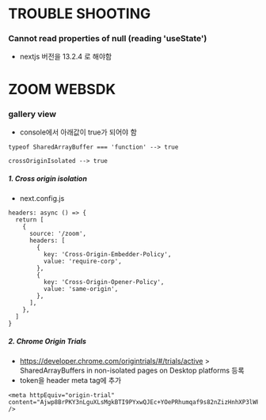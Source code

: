 # TROUBLE SHOOTING

### Cannot read properties of null (reading 'useState')  
- nextjs 버전을 13.2.4 로 해야함


# ZOOM WEBSDK
### gallery view
- console에서 아래값이 true가 되어야 함
```
typeof SharedArrayBuffer === 'function' --> true
```
```
crossOriginIsolated --> true
```
##### 1. Cross origin isolation
- next.config.js
```
headers: async () => {
  return [
    {
      source: '/zoom',
      headers: [
        {
          key: 'Cross-Origin-Embedder-Policy',
          value: 'require-corp',
        },
        {
          key: 'Cross-Origin-Opener-Policy',
          value: 'same-origin',
        },
      ],
    },
  ]
}
```

##### 2. Chrome Origin Trials
- https://developer.chrome.com/origintrials/#/trials/active > SharedArrayBuffers in non-isolated pages on Desktop platforms 등록
- token을 header meta tag에 추가
```
<meta httpEquiv="origin-trial" content="Ajwp8BrPKY3nLguXLsMgkBTI9PYxwQJEc+YOePRhumqaf9s82nZizHnhXP3lWFryvE67ejntEoojg5Nx75eOnAwAAAB9eyJvcmlnaW4iOiJodHRwczovL2NhbmQtcGx1Z2luLTA0Yzc2YTAxZmMyMy5oZXJva3VhcHAuY29tOjQ0MyIsImZlYXR1cmUiOiJVbnJlc3RyaWN0ZWRTaGFyZWRBcnJheUJ1ZmZlciIsImV4cGlyeSI6MTcwOTg1NTk5OX0=" />
```
